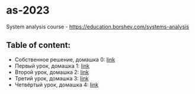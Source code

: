 # as-2023
System analysis course - https://education.borshev.com/systems-analysis

## Table of content:
- Собственное решение, домашка 0: [link](/0/README.md)
- Первый урок, домашка 1: [link](/1/README.md)
- Второй урок, домашка 2: [link](/2/README.md)
- Третий урок, домашка 3: [link](/3/README.md)
- Четвёртый урок, домашка 4: [link](/4/README.md)